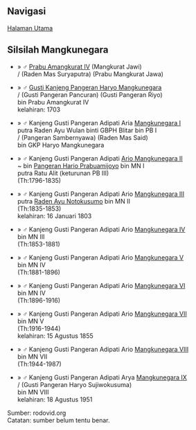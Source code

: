 ## Navigasi

[Halaman Utama][up] 

## Silsilah Mangkunegara

*	» ♂ [Prabu Amangkurat IV][354667] (Mangkurat Jawi)
	<br/>/ (Raden Mas Suryaputra) (Prabu Mangkurat Jawa)

*	» ♂ [Gusti Kanjeng Pangeran Haryo Mangkunegara][26095]
	<br/>/ (Gusti Pangeran Pancuran) (Gusti Pangeran Riyo)
	<br/>bin Prabu Amangkurat IV
	<br/>kelahiran: 1703

*	» ♂ Kanjeng Gusti Pangeran Adipati Aria [Mangkunegara I][169963]
	<br/>putra Raden Ayu Wulan binti GBPH Blitar bin PB I
	<br/>/ (Pangeran Sambernyawa) (Raden Mas Said)
	<br/>bin GKP Haryo Mangkunegara

*	» ♂ Kanjeng Gusti Pangeran Adipati [Ario Mangkunegara II][26100] 
	<br/>~ bin [Pangeran Hario Prabuamijoyo][26101] bin MN I
	<br/>putra Ratu Alit (keturunan PB III)
	<br/>(Th:1796-1835)

*	» ♂ Kanjeng Gusti Pangeran Adipati Ario [Mangkunegara III][26104]
	<br/>putra [Raden Ayu Notokusumo][26120] bin MN II
	<br/>(Th:1835-1853)
	<br/>kelahiran: 16 Januari 1803

*	» ♂ Kanjeng Gusti Pangeran Adipati Ario [Mangkunegara IV][26107]
	<br/>bin MN III
	<br/>(Th:1853-1881)

*	» ♂ Kanjeng Gusti Pangeran Adipati Ario [Mangkunegara V][26116]
	<br/>bin MN IV
	<br/>(Th:1881-1896)

*	» ♂ Kanjeng Gusti Pangeran Adipati Ario [Mangkunegara VI][26117]
	<br/>bin MN IV
	<br/>(Th:1896-1916)

*	» ♂ Kanjeng Gusti Pangeran Adipati Ario [Mangkunegara VII][26118]
	<br/>bin MN V
	<br/>(Th:1916-1944)
	<br/>kelahiran: 15 Agustus 1855

*	» ♂ Kanjeng Gusti Pangeran Adipati Ario [Mangkunegara VIII][26119]
	<br/>bin MN VII
	<br/>(Th:1944-1987)

*	» ♂ Kanjeng Gusti Pangeran Adipati Arya [Mangkunegara IX][416571]
	<br/>/ (Gusti Pangeran Haryo Sujiwokusuma)
	<br/>bin MN VIII
	<br/>kelahiran: 18 Agustus 1951


Sumber: rodovid.org<br/>
Catatan: sumber belum tentu benar.

[up]: https://github.com/epsi-rns/catatan-silsilah/blob/master/README.md

[354667]: http://id.rodovid.org/wk/Orang:354667

[26095]: http://id.rodovid.org/wk/Orang:26095

[169963]: http://id.rodovid.org/wk/Orang:169963
[26101]:  http://id.rodovid.org/wk/Orang:26101

[26100]:  http://id.rodovid.org/wk/Orang:26100 
[26120]:  http://id.rodovid.org/wk/Orang:26120

[26104]:  http://id.rodovid.org/wk/Orang:26104
[26107]:  http://id.rodovid.org/wk/Orang:26107

[26116]:  http://id.rodovid.org/wk/Orang:26116
[26117]:  http://id.rodovid.org/wk/Orang:26117
[26118]:  http://id.rodovid.org/wk/Orang:26118
[26119]:  http://id.rodovid.org/wk/Orang:26119

[416571]: http://id.rodovid.org/wk/Orang:416571

